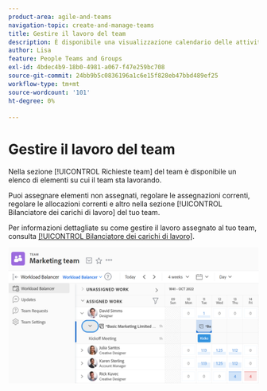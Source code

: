 ```yaml
---
product-area: agile-and-teams
navigation-topic: create-and-manage-teams
title: Gestire il lavoro del team
description: È disponibile una visualizzazione calendario delle attività e dei problemi su cui il team sta attualmente lavorando. È possibile assegnare articoli non assegnati, adeguare le assegnazioni correnti, adeguare le allocazioni correnti e altro ancora.
author: Lisa
feature: People Teams and Groups
exl-id: 4bdec4b9-18b0-4981-a067-f47e259bc708
source-git-commit: 24bb9b5c0836196a1c6e15f828eb47bbd489ef25
workflow-type: tm+mt
source-wordcount: '101'
ht-degree: 0%

---
```


# Gestire il lavoro del team

Nella sezione [!UICONTROL Richieste team] del team è disponibile un elenco di elementi su cui il team sta lavorando.

Puoi assegnare elementi non assegnati, regolare le assegnazioni correnti, regolare le allocazioni correnti e altro nella sezione [!UICONTROL Bilanciatore dei carichi di lavoro] del tuo team.

Per informazioni dettagliate su come gestire il lavoro assegnato al tuo team, consulta [[!UICONTROL Bilanciatore dei carichi di lavoro]](../../resource-mgmt/workload-balancer/assign-work-in-workload-balancer.md).

![](assets/team-page-with-team-requests-and-balancer-sections-left.png)
